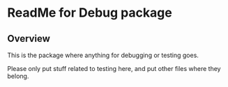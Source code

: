 # ReadMe for Debug package

## Overview

This is the package where anything for debugging or testing goes.

<p>

Please only put stuff related to testing here, and put other files where they belong.

